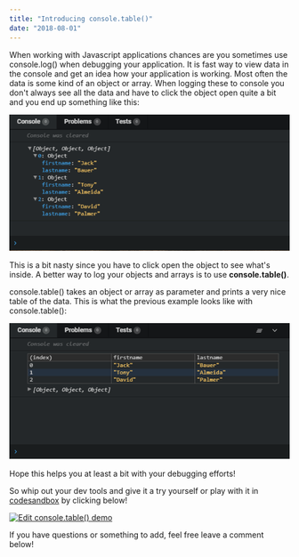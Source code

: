 ```yaml
---
title: "Introducing console.table()"
date: "2018-08-01"
---
```


When working with Javascript applications chances are you sometimes use console.log() when debugging your application. It is fast way to view data in the console and get an idea how your application is working. Most often the data is some kind of an object or array. When logging these to console you don't always see all the data and have to click the object open quite a bit and you end up something like this:

[![](images/consolelog24.png)](https://codepulse.blog/wp-content/uploads/2018/07/consolelog24.png)

This is a bit nasty since you have to click open the object to see what's inside. A better way to log your objects and arrays is to use **console.table()**.

console.table() takes an object or array as parameter and prints a very nice table of the data. This is what the previous example looks like with console.table():

[![](images/consoletable24.png)](https://codepulse.blog/wp-content/uploads/2018/07/consoletable24.png)

Hope this helps you at least a bit with your debugging efforts!

So whip out your dev tools and give it a try yourself or play with it in [codesandbox](https://codepulse.blog/2018/06/27/online-code-editor-every-web-developer-should-know-about/) by clicking below!

 [![Edit console.table() demo](https://codesandbox.io/static/img/play-codesandbox.svg)](https://codesandbox.io/s/mq88yrql98?expanddevtools=1&module=%2Fsrc%2Findex.js) 

If you have questions or something to add, feel free leave a comment below!
